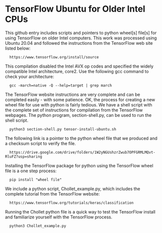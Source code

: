 # TensorFlow Ubuntu for Older Intel CPUs
This github entry includes scripts and pointers to python wheel[s] file[s] for using TensorFlow on older Intel computers.  This work was processed using Ubuntu 20.04 and followed the instructions from the TensorFlow web site listed below:

```
  https://www.tensorflow.org/install/source
```

This compilation disabled the Intel AVX op codes and specified the widely compatible Intel architecture, core2.  Use the following gcc command to check your architecture:

```
  gcc -march=native -Q --help=target | grep march
```

The TensorFlow website instructions are very complete and can be completed easily - with some patience.  OK, the process for creating a new wheel file for use with python is fairly tedious.  We have a shell script with the complete set of instructions for compilation from the TensorFlow webpages.  The python program, section-shell.py, can be used to run the shell script.

```
  python3 section-shell.py tensor-install-ubuntu.sh
```

The following link is a pointer to the python wheel file that we produced and a checksum script to verify the file.

```
  https://drive.google.com/drive/folders/1W2yNGUshzrZwub7OPFGRMLMQvt-RluFZ?usp=sharing
```

Installing the TensorFlow package for python using the TensorFlow wheel file is a one step process:

```
  pip install "wheel file"
```

We include a python script, Chollet_example.py, which includes the complete tutorial from the TensorFlow website:

```
  https://www.tensorflow.org/tutorials/keras/classification
```

Running the Chollet python file is a quick way to test the TensorFlow install and familiarize yourself with the TensorFlow process.

```
  python3 Chollet_example.py
```


